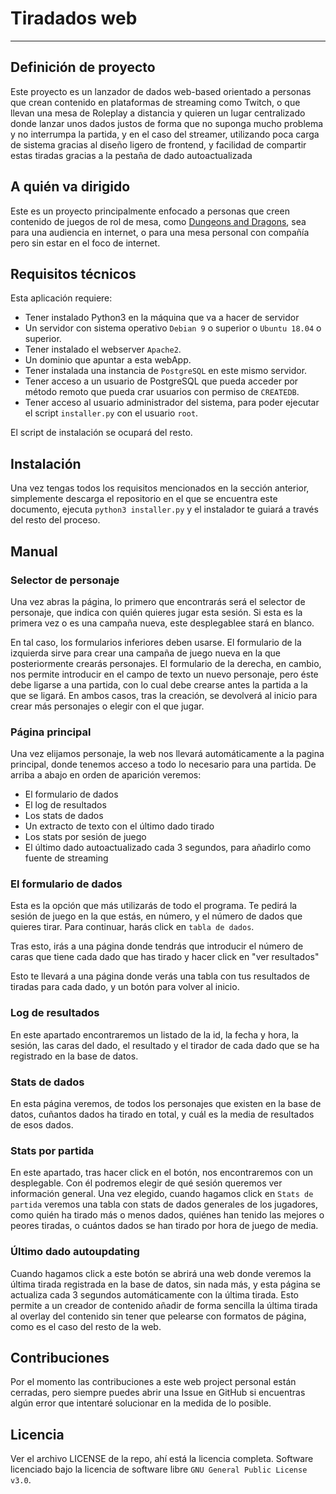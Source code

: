 # Tiradados web
----

## Definición de proyecto
Este proyecto es un lanzador de dados web-based orientado a personas que crean contenido en plataformas de streaming como Twitch, o que llevan una mesa de Roleplay a distancia y quieren un lugar centralizado donde lanzar unos dados justos de forma que no suponga mucho problema y no interrumpa la partida, y en el caso del streamer, utilizando poca carga de sistema gracias al diseño ligero de frontend, y facilidad de compartir estas tiradas gracias a la pestaña de dado autoactualizada

## A quién va dirigido
Este es un proyecto principalmente enfocado a personas que creen contenido de juegos de rol de mesa, como [Dungeons and Dragons](https://en.wikipedia.org/wiki/Dungeons_%26_Dragons), sea para una audiencia en internet, o para una mesa personal con compañía pero sin estar en el foco de internet.

## Requisitos técnicos
Esta aplicación requiere:

- Tener instalado Python3 en la máquina que va a hacer de servidor
- Un servidor con sistema operativo `Debian 9` o superior o `Ubuntu 18.04` o superior.
- Tener instalado el webserver `Apache2`.
- Un dominio que apuntar a esta webApp.
- Tener instalada una instancia de `PostgreSQL` en este mismo servidor.
- Tener acceso a un usuario de PostgreSQL que pueda acceder por método remoto que pueda crar usuarios con permiso de `CREATEDB`.
- Tener acceso al usuario administrador del sistema, para poder ejecutar el script `installer.py` con el usuario `root`.

El script de instalación se ocupará del resto.

## Instalación
Una vez tengas todos los requisitos mencionados en la sección anterior, simplemente descarga el repositorio en el que se encuentra este documento, ejecuta `python3 installer.py` y el instalador te guiará a través del resto del proceso.

## Manual

### Selector de personaje
Una vez abras la página, lo primero que encontrarás será el selector de personaje, que indica con quién quieres jugar esta sesión. Si esta es la primera vez o es una campaña nueva, este desplegablee stará en blanco.

En tal caso, los formularios inferiores deben usarse. El formulario de la izquierda sirve para crear una campaña de juego nueva en la que posteriormente crearás personajes. El formulario de la derecha, en cambio, nos permite introducir en el campo de texto un nuevo personaje, pero éste debe ligarse a una partida, con lo cual debe crearse antes la partida a la que se ligará. En ambos casos, tras la creación, se devolverá al inicio para crear más personajes o elegir con el que jugar.

### Página principal
Una vez elijamos personaje, la web nos llevará automáticamente a la pagina principal, donde tenemos acceso a todo lo necesario para una partida. De arriba a abajo en orden de aparición veremos:

- El formulario de dados
- El log de resultados
- Los stats de dados
- Un extracto de texto con el último dado tirado
- Los stats por sesión de juego
- El último dado autoactualizado cada 3 segundos, para añadirlo como fuente de streaming

### El formulario de dados
Esta es la opción que más utilizarás de todo el programa. Te pedirá la sesión de juego en la que estás, en número, y el número de dados que quieres tirar. Para continuar, harás click en `tabla de dados`.

Tras esto, irás a una página donde tendrás que introducir el número de caras que tiene cada dado que has tirado y hacer click en "ver resultados"

Esto te llevará a una página donde verás una tabla con tus resultados de tiradas para cada dado, y un botón para volver al inicio.

### Log de resultados
En este apartado encontraremos un listado de la id, la fecha y hora, la sesión, las caras del dado, el resultado y el tirador de cada dado que se ha registrado en la base de datos.

### Stats de dados
En esta página veremos, de todos los personajes que existen en la base de datos, cuñantos dados ha tirado en total, y cuál es la media de resultados de esos dados.

### Stats por partida
En este apartado, tras hacer click en el botón, nos encontraremos con un desplegable. Con él podremos elegir de qué sesión queremos ver información general. Una vez elegido, cuando hagamos click en `Stats de partida` veremos una tabla con stats de dados generales de los jugadores, como quién ha tirado más o menos dados, quiénes han tenido las mejores o peores tiradas, o cuántos dados se han tirado por hora de juego de media.

### Último dado autoupdating
Cuando hagamos click a este botón se abrirá una web donde veremos la última tirada registrada en la base de datos, sin nada más, y esta página se actualiza cada 3 segundos automáticamente con la última tirada. Esto permite a un creador de contenido añadir de forma sencilla la última tirada al overlay del contenido sin tener que pelearse con formatos de página, como es el caso del resto de la web.

## Contribuciones
Por el momento las contribuciones a este web project personal están cerradas, pero siempre puedes abrir una Issue en GitHub si encuentras algún error que intentaré solucionar en la medida de lo posible.

## Licencia
Ver el archivo LICENSE de la repo, ahí está la licencia completa. Software licenciado bajo la licencia de software libre `GNU General Public License v3.0`.

